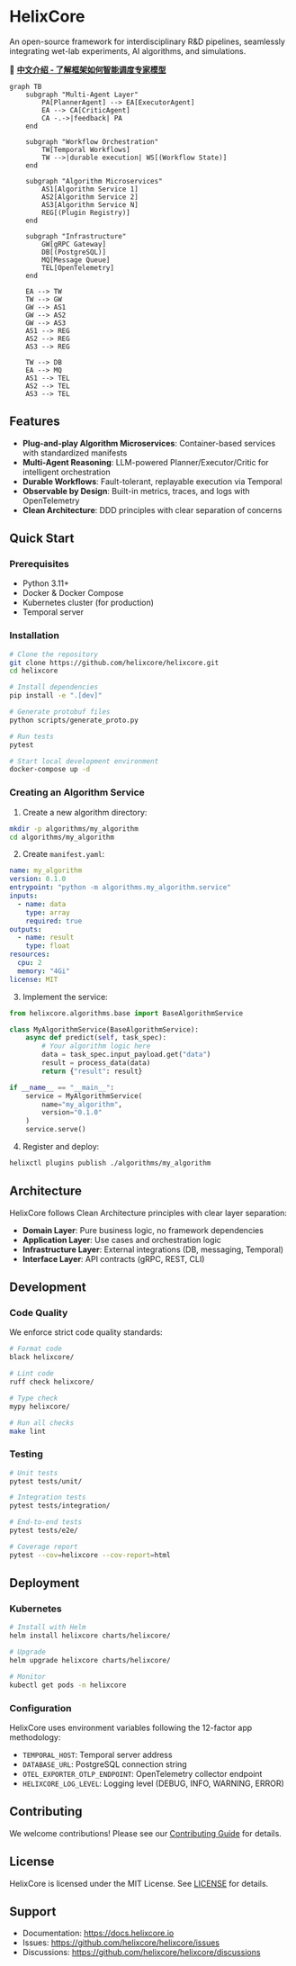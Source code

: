 # HelixCore

An open-source framework for interdisciplinary R&D pipelines, seamlessly integrating wet-lab experiments, AI algorithms, and simulations.

📖 **[中文介绍 - 了解框架如何智能调度专家模型](docs/framework-overview-cn.md)**

```mermaid
graph TB
    subgraph "Multi-Agent Layer"
        PA[PlannerAgent] --> EA[ExecutorAgent]
        EA --> CA[CriticAgent]
        CA -.->|feedback| PA
    end
    
    subgraph "Workflow Orchestration"
        TW[Temporal Workflows]
        TW -->|durable execution| WS[(Workflow State)]
    end
    
    subgraph "Algorithm Microservices"
        AS1[Algorithm Service 1]
        AS2[Algorithm Service 2]
        AS3[Algorithm Service N]
        REG[(Plugin Registry)]
    end
    
    subgraph "Infrastructure"
        GW[gRPC Gateway]
        DB[(PostgreSQL)]
        MQ[Message Queue]
        TEL[OpenTelemetry]
    end
    
    EA --> TW
    TW --> GW
    GW --> AS1
    GW --> AS2
    GW --> AS3
    AS1 --> REG
    AS2 --> REG
    AS3 --> REG
    
    TW --> DB
    EA --> MQ
    AS1 --> TEL
    AS2 --> TEL
    AS3 --> TEL
```

## Features

- **Plug-and-play Algorithm Microservices**: Container-based services with standardized manifests
- **Multi-Agent Reasoning**: LLM-powered Planner/Executor/Critic for intelligent orchestration
- **Durable Workflows**: Fault-tolerant, replayable execution via Temporal
- **Observable by Design**: Built-in metrics, traces, and logs with OpenTelemetry
- **Clean Architecture**: DDD principles with clear separation of concerns

## Quick Start

### Prerequisites

- Python 3.11+
- Docker & Docker Compose
- Kubernetes cluster (for production)
- Temporal server

### Installation

```bash
# Clone the repository
git clone https://github.com/helixcore/helixcore.git
cd helixcore

# Install dependencies
pip install -e ".[dev]"

# Generate protobuf files
python scripts/generate_proto.py

# Run tests
pytest

# Start local development environment
docker-compose up -d
```

### Creating an Algorithm Service

1. Create a new algorithm directory:
```bash
mkdir -p algorithms/my_algorithm
cd algorithms/my_algorithm
```

2. Create `manifest.yaml`:
```yaml
name: my_algorithm
version: 0.1.0
entrypoint: "python -m algorithms.my_algorithm.service"
inputs:
  - name: data
    type: array
    required: true
outputs:
  - name: result
    type: float
resources:
  cpu: 2
  memory: "4Gi"
license: MIT
```

3. Implement the service:
```python
from helixcore.algorithms.base import BaseAlgorithmService

class MyAlgorithmService(BaseAlgorithmService):
    async def predict(self, task_spec):
        # Your algorithm logic here
        data = task_spec.input_payload.get("data")
        result = process_data(data)
        return {"result": result}

if __name__ == "__main__":
    service = MyAlgorithmService(
        name="my_algorithm",
        version="0.1.0"
    )
    service.serve()
```

4. Register and deploy:
```bash
helixctl plugins publish ./algorithms/my_algorithm
```

## Architecture

HelixCore follows Clean Architecture principles with clear layer separation:

- **Domain Layer**: Pure business logic, no framework dependencies
- **Application Layer**: Use cases and orchestration logic
- **Infrastructure Layer**: External integrations (DB, messaging, Temporal)
- **Interface Layer**: API contracts (gRPC, REST, CLI)

## Development

### Code Quality

We enforce strict code quality standards:

```bash
# Format code
black helixcore/

# Lint code
ruff check helixcore/

# Type check
mypy helixcore/

# Run all checks
make lint
```

### Testing

```bash
# Unit tests
pytest tests/unit/

# Integration tests
pytest tests/integration/

# End-to-end tests
pytest tests/e2e/

# Coverage report
pytest --cov=helixcore --cov-report=html
```

## Deployment

### Kubernetes

```bash
# Install with Helm
helm install helixcore charts/helixcore/

# Upgrade
helm upgrade helixcore charts/helixcore/

# Monitor
kubectl get pods -n helixcore
```

### Configuration

HelixCore uses environment variables following the 12-factor app methodology:

- `TEMPORAL_HOST`: Temporal server address
- `DATABASE_URL`: PostgreSQL connection string
- `OTEL_EXPORTER_OTLP_ENDPOINT`: OpenTelemetry collector endpoint
- `HELIXCORE_LOG_LEVEL`: Logging level (DEBUG, INFO, WARNING, ERROR)

## Contributing

We welcome contributions! Please see our [Contributing Guide](CONTRIBUTING.md) for details.

## License

HelixCore is licensed under the MIT License. See [LICENSE](LICENSE) for details.

## Support

- Documentation: https://docs.helixcore.io
- Issues: https://github.com/helixcore/helixcore/issues
- Discussions: https://github.com/helixcore/helixcore/discussions